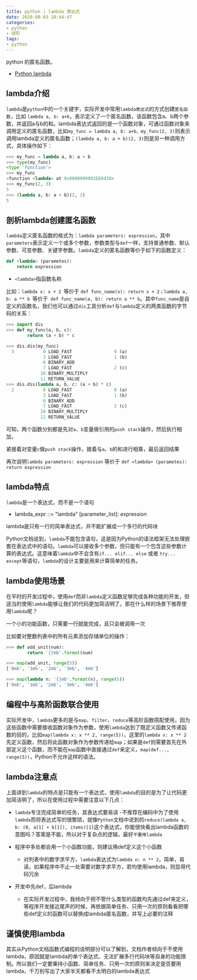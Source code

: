 ```yaml
---
title: python | lambda 表达式
date: 2020-08-03 10:44:47
categories:
- python
- 进阶
tags:
- python
---
```

python 的匿名函数。

- [Python lambda](https://www.jianshu.com/p/017cc2c57f80)

<!-- more -->

## lambda介绍

`lambda`是`python`中的一个关键字，实际开发中常用`lambda表达式`的方式创建`匿名函数`，比如 `lambda a, b: a+b`，表示定义了一个匿名函数，该函数包含a、b两个参数，并返回a与b的和。lambda表达式返回的是一个函数对象，可通过函数对象来调用定义的匿名函数，比如`my_func = lambda a, b: a+b，my_func(2, 3)`则表示调用lambda定义的匿名函数；`(lambda a, b: a + b)(2, 3)`则是另一种调用方式，具体操作如下：

```python
>>> my_func = lambda a, b: a + b
>>> type(my_func)
<type 'function'>
>>> my_func
<function <lambda> at 0x0000000002E60438>
>>> my_func(2, 3)
5
>>> (lambda a, b: a + b)(2, 3)
5
```

## 剖析lambda创建匿名函数

`lambda`定义匿名函数的格式为：`lambda parameters: expression`，其中`parameters`表示定义一个或多个参数，参数类型与`def`一样，支持普通参数、默认参数、可变参数、关键字参数。`lambda`定义的匿名函数等价于如下的函数定义：

```python
def <lambda> (parametes):
    return expression
```
- `<lambda>`指函数名称 

比如：`lambda x: x + 2 `等价于 `def func_name(x): return x + 2；lambda a, b: a ** b `等价于` def func_name(a, b): return a ** b`。其中`func_name`是自定义的函数名，我们也可以通过`dis`工具分析`def`与`lambda`定义的两类函数的字节码的关系：

```python
>>> import dis
>>> def my_func(a, b, c):
        return (a + b) * c

>>> dis.dis(my_func)
  3           0 LOAD_FAST                0 (a)
              3 LOAD_FAST                1 (b)
              6 BINARY_ADD          
              7 LOAD_FAST                2 (c)
             10 BINARY_MULTIPLY     
             11 RETURN_VALUE        
>>> dis.dis(lambda a, b, c: (a + b) * c)
  2           0 LOAD_FAST                0 (a)
              3 LOAD_FAST                1 (b)
              6 BINARY_ADD          
              7 LOAD_FAST                2 (c)
             10 BINARY_MULTIPLY     
             11 RETURN_VALUE
```

可知，两个函数分别都是先对`a`、`b`变量做引用的`push stack`操作，然后执行相加，

紧接着对变量`c`做`push stack`操作，接着与`a`、`b`的和进行相乘，最后返回结果   

再次说明`lambda parameters: expression` 等价于 `def <lambda> (parametes): return expression`

## lambda特点

`lambda`是一个表达式，而不是一个语句

- lambda_expr ::= "lambda" [parameter_list]: expression

lambda是只有一行的简单表达式，并不能扩展成一个多行的代码块

Python文档说到，`lambda`不能包含语句，这是因为Python的语法框架无法处理嵌套在表达式中的语句。`lambda`可以接收多个参数，但只能有一个包含这些参数计算的表达式。这意味着`lambda`中不会含有`if... elif... else` 或者 `try... except`等语句，`lambda`的设计主要是用来计算简单的任务。

## lambda使用场景

在平时的开发过程中，使用`def`而非`lambda`定义函数足够完成各种功能的开发，但适当的使用`lambda`能够让我们的代码更加简洁明了。那在什么样的场景下推荐使用`lambda`呢？

一个小的功能函数，只需要一行就能完成，且只会被调用一次

比如要对整数列表中的所有元素添加存储单位的操作：

```python
>>> def add_unit(num):
        return '{}mb'.format(num)

>>> map(add_unit, range(5))
['0mb', '1mb', '2mb', '3mb', '4mb']

>>> map(lambda n: '{}mb'.format(n), range(5))
['0mb', '1mb', '2mb', '3mb', '4mb']
```

## 编程中与高阶函数联合使用

实际开发中，`lambda`更多的是与`map`、`filter`、`reduce`等高阶函数搭配使用，因为这些函数中需要接收函数对象作为参数，使用`lambda`达到了既定义函数又传递函数的目的，比如`map(lambda x: x ** 2, range(5))`，这里的`lambda x: x ** 2`先定义函数，然后将此函数对象作为参数传递给`map`；如果是`def`则需要首先在外部定义这个函数，而不能在`map`函数中直接通过`def`来定义，`map(def..., range(5))`，Python不允许这样的语法。

## lambda注意点

上面讲到`lambda`的特点是只能有一个表达式，使用`lambda`的目的是为了让代码更加简洁明了，所以在使用过程中需要注意以下几点：

- `lambda`专注完成简单的任务，其表达式要易读
	-不推荐在编码中为了使用`lambda`而将表达式写的很繁琐，就像`Python`文档中说到的`reduce(lambda a, b: (0, a[1] + b[1]), items)[1]`这个表达式，你能很快看出lambda函数的意图吗？答案是不能，所以对于复杂点的逻辑，最好`不要用lambda`

- 程序中多处都会用一个小函数功能，则建议用def定义这个小函数
	- 对列表中的数字求平方，`lambda`表达式为`lambda n: n ** 2`，简单，易读。如果程序中不止一处需要对数字求平方，若均使用lambda，则显得代码冗余

- 开发中先def，后lambda
	- 在实际开发过程中，我倾向于把不管什么类型的函数均先通过def来定义，等程序开发接近尾声的时候，再依据简单任务、只用一次的原则看看把哪些def定义的函数可以替换成lambda匿名函数，并写上必要的注释

## 谨慎使用lambda

其实从Python文档函数式编程的说明部分可以了解到，文档作者倾向于不使用lambda，原因就是lambda的单个表达式、无法扩展多行代码块等自身的功能限制。所以我们一定要秉持小函数、简单任务、只用一次的原则来决定是否要用lambda，千万别写出了大家半天都看不太明白的lambda表达式